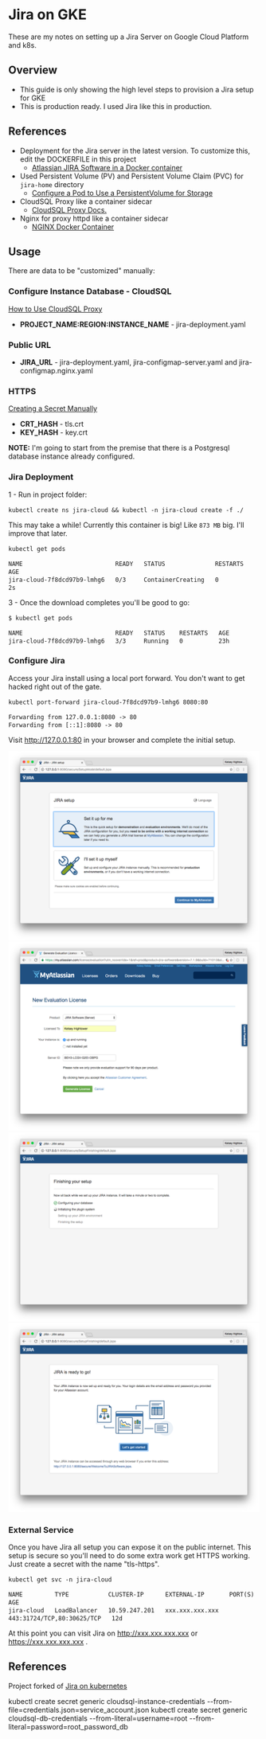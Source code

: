 # Jira on GKE

These are my notes on setting up a Jira Server on Google Cloud Platform and k8s.

## Overview

- This guide is only showing the high level steps to provision a Jira setup for GKE
- This is production ready. I used Jira like this in production.

## References

- Deployment for the Jira server in the latest version. To customize this, edit the DOCKERFILE in this project
	* [Atlassian JIRA Software in a Docker container](https://hub.docker.com/r/cptactionhank/atlassian-jira-software)
- Used Persistent Volume (PV) and Persistent Volume Claim (PVC) for `jira-home` directory
 	* [Configure a Pod to Use a PersistentVolume for Storage](https://kubernetes.io/docs/tasks/configure-pod-container/configure-persistent-volume-storage/)
- CloudSQL Proxy like a container sidecar
	* [CloudSQL Proxy Docs.](https://cloud.google.com/sql/docs/postgres/sql-proxy)
- Nginx for proxy httpd like a container sidecar
	* [NGINX Docker Container](https://hub.docker.com/_/nginx/)
	
## Usage

There are data to be "customized" manually:

### Configure Instance Database - CloudSQL

[How to Use CloudSQL Proxy](https://cloud.google.com/sql/docs/postgres/sql-proxy)

- **PROJECT_NAME:REGION:INSTANCE_NAME** - jira-deployment.yaml

### Public URL

- **JIRA_URL** - jira-deployment.yaml, jira-configmap-server.yaml and jira-configmap.nginx.yaml

### HTTPS

[Creating a Secret Manually](https://kubernetes.io/docs/concepts/configuration/secret/#creating-a-secret-manually)

- **CRT_HASH** - tls.crt
- **KEY_HASH** - key.crt

**NOTE:** I'm going to start from the premise that there is a Postgresql database instance already configured.

### Jira Deployment

1 - Run in project folder:

```
kubectl create ns jira-cloud && kubectl -n jira-cloud create -f ./
```

This may take a while! Currently this container is big! Like `873 MB` big. I'll improve that later.

```
kubectl get pods
```
```
NAME                          READY   STATUS              RESTARTS   AGE
jira-cloud-7f8dcd97b9-lmhg6   0/3     ContainerCreating   0          2s
```

3 - Once the download completes you'll be good to go:

```
$ kubectl get pods
```
```
NAME                          READY   STATUS    RESTARTS   AGE
jira-cloud-7f8dcd97b9-lmhg6   3/3     Running   0          23h
```

### Configure Jira

Access your Jira install using a local port forward. You don't want to get hacked right out of the gate.

```
kubectl port-forward jira-cloud-7f8dcd97b9-lmhg6 8080:80
```
```
Forwarding from 127.0.0.1:8080 -> 80
Forwarding from [::1]:8080 -> 80
```

Visit http://127.0.0.1:80 in your browser and complete the initial setup.

![Jira Setup](images/jira-1.png)
![Jira Setup](images/jira-2.png)
![Jira Setup](images/jira-3.png)
![Jira Setup](images/jira-4.png)

### External Service

Once you have Jira all setup you can expose it on the public internet. This setup is secure so you'll need to do some extra work get HTTPS working. Just create a secret with the name "tls-https".

```
kubectl get svc -n jira-cloud
```
```
NAME         TYPE           CLUSTER-IP      EXTERNAL-IP       PORT(S)                      AGE
jira-cloud   LoadBalancer   10.59.247.201   xxx.xxx.xxx.xxx   443:31724/TCP,80:30625/TCP   12d

```

At this point you can visit Jira on http://xxx.xxx.xxx.xxx or https://xxx.xxx.xxx.xxx .

## References

Project forked of [Jira on kubernetes](https://github.com/kelseyhightower/jira-on-kubernetes)


kubectl create secret generic cloudsql-instance-credentials --from-file=credentials.json=service_account.json 
kubectl create secret generic cloudsql-db-credentials --from-literal=username=root --from-literal=password=root_password_db
